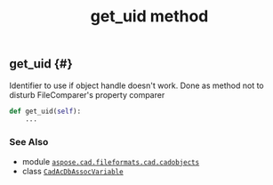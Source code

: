 ﻿---
title: get_uid method
second_title: Aspose.CAD for Python via .NET API References
description: 
type: docs
weight: 20
url: /python-net/aspose.cad.fileformats.cad.cadobjects/cadacdbassocvariable/get_uid/
is_root: false
---

## get_uid {#}

Identifier to use if object handle doesn't work. Done as method not to disturb FileComparer's property comparer



```python
def get_uid(self):
    ...
```





### See Also
* module [`aspose.cad.fileformats.cad.cadobjects`](../../)
* class [`CadAcDbAssocVariable`](/cad/python-net/aspose.cad.fileformats.cad.cadobjects/cadacdbassocvariable)
